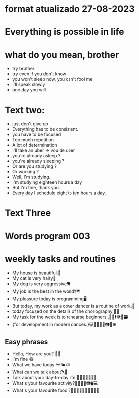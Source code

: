 # format atualizado 27-08-2023

# Everything is possible in life

 # what do you mean, brother
- try brother
- try even if you don't know
- you won't sleep now, you can't fool me 
- I'll speak slowly 
- one day you will 

# Text two:
- just don't give up 
- Everything has to be consistent. 
- you have to be focused
- Too much repetition
- A lot of determination
- I'll take an uber -> vou de uber
- you´re already asleep ?
- you're already sleeping ?
- Or are you studying ?
- Or working ?
- Well, I'm studying.
- I'm studying eighteen hours a day 
- But I'm fine, thank you.
- Every day I schedule eight to ten hours a day.

# Text Three 

# Words program 003
# weekly tasks and routines
- My house is beautiful.🏡
- My cat is very hairy🐩
- My dog is very aggressive🐕
- My job is the best in the world🗺
- My pleasure today is programming🖥
- But today, my work as a cover dancer is a routine of work,🕺
- today focused on the details of the choriography.🕺💃
- My task for the week is to rehearse beginners ,🕺💃🕴🛠🧾🗃
- {for development in modern dances.}💻🧾🙌👨‍💻📷🤳⚙

## Easy phrases 
- Hello, How are you? 👨‍🦱
- I`m fine 😄
- What we have today ☀🌤⛅
- What can we talk about?📞🦻
- Talk about your day-to-day life 🤳👨‍🏭💑😸🚴‍♀️
- What´s your favourite activity?💃🏃‍♂️🏑📷🖥💻
- What´s your favourite food ?🥭🌭🥑🍌🍍🍉🎂🍦🍨🍰
  